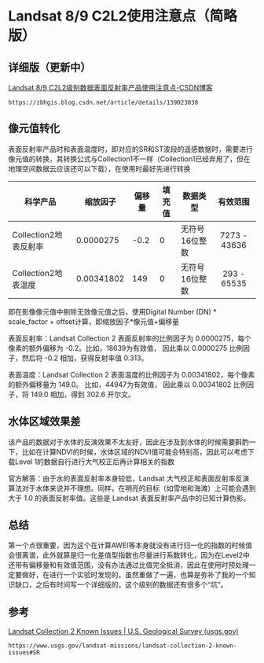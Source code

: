 # Landsat 8/9 C2L2使用注意点（简略版）

## 详细版（更新中）

[Landsat 8/9 C2L2级别数据表面反射率产品使用注意点-CSDN博客](https://zbhgis.blog.csdn.net/article/details/139023038)

```
https://zbhgis.blog.csdn.net/article/details/139023038
```



## 像元值转化

表面反射率产品时和表面温度时，即对应的SR和ST波段的遥感数据时，需要进行像元值的转换，其转换公式与Collection1不一样（Collection1已经弃用了，但在地理空间数据云应该还可以下载），在使用时最好先进行转换

| 科学产品              | 缩放因子   | 偏移量 | 填充值 | 数据类型       |   有效范围   |
| --------------------- | ---------- | ------ | ------ | -------------- | :----------: |
| Collection2地表反射率 | 0.0000275  | -0.2   | 0      | 无符号16位整数 | 7273 - 43636 |
| Collection2地表温度   | 0.00341802 | 149    | 0      | 无符号16位整数 | 293 - 65535  |

即在影像像元值中剔除无效像元值之后，使用Digital Number (DN) * scale_factor + offset计算，即缩放因子*像元值+偏移量

表面反射率：Landsat Collection 2 表面反射率的比例因子为 0.0000275，每个像素的额外偏移为 -0.2。比如，18639为有效值， 因此乘以 0.0000275 比例因子，然后将 -0.2 相加，获得反射率值 0.313。

表面温度：Landsat Collection 2 表面温度的比例因子为 0.00341802，每个像素的额外偏移量为 149.0。 比如，44947为有效值， 因此乘以 0.00341802 比例因子，将 149.0 相加，得到 302.6 开尔文。

## 水体区域效果差

该产品的数据对于水体的反演效果不太友好，因此在涉及到水体的时候需要斟酌一下，比如在计算NDVI的时候，水体区域的NDVI值可能会特别高，因此可以考虑下载Level 1的数据自行进行大气校正后再计算相关的指数

官方解答：由于水的表面反射率本身较低，Landsat 大气校正和表面反射率反演算法对于水体来说并不理想。同样，在明亮的目标（如雪地和海滩）上可能会遇到大于 1.0 的表面反射率值。这些是 Landsat 表面反射率产品中的已知计算伪影。

## 总结

第一个点很重要，因为这个在计算AWEI等本身就没有进行归一化的指数的时候值会很离谱，此外就算是归一化差值型指数也尽量进行系数转化，因为在Level2中还带有偏移量和有效值范围，没有办法通过比值完全抵消，因此在使用时预处理一定要做好，在进行一个实验时发现的，虽然重做了一遍，也算是弥补了我的一个知识缺口，之后有时间写一个详细版的，这个级别的数据还有很多个“坑”。

## 参考

[Landsat Collection 2 Known Issues | U.S. Geological Survey (usgs.gov)](https://www.usgs.gov/landsat-missions/landsat-collection-2-known-issues#SR)

```
https://www.usgs.gov/landsat-missions/landsat-collection-2-known-issues#SR
```

